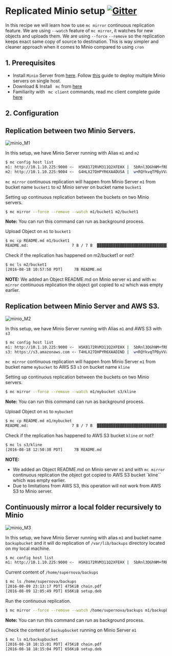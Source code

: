 # Replicated Minio setup [![Gitter](https://badges.gitter.im/Join%20Chat.svg)](https://gitter.im/minio/minio?utm_source=badge&utm_medium=badge&utm_campaign=pr-badge&utm_content=badge)

In this recipe we will learn how to use ``mc mirror`` continuous replication feature. We are using ``--watch`` feature of ``mc mirror``, it watches for new objects and uploads them. We are using ``--force`` ``--remove`` so the replication keeps exact same copy of source to destination.  This is way simpler and cleaner approach when it comes to Minio compared to using ``cron``

## 1. Prerequisites

* Install ``Minio`` Server from [here](http://docs.minio.io/docs/minio). Follow [this](https://docs.minio.io/docs/how-to-run-multiple-minio-server-instances-on-single-machine) guide to deploy multiple Minio servers on single host.
* Download & Install `` mc`` from [here](https://docs.minio.io/docs/minio-client-quickstart-guide)
* Familiarity with `` mc client`` commands, read mc client complete guide [here](https://docs.minio.io/docs/minio-client-complete-guide)

## 2. Configuration 

## Replication between two Minio Servers.

![minio_M1](https://github.com/koolhead17/test/blob/master/docs/screenshots/c-miniotominio.jpeg?raw=true)

In this setup, we have Minio Server running with Alias ``m1`` and ``m2``

```sh
$ mc config host list
m1: http://10.1.10.225:9000 <-  H5K8172RVM311Q2XFEHX |  5bRnl3DGhNM+fRBMxOii11k8iT78cNSIfoqnJfwC |  S3v4
m2: http://10.1.10.225:9004 <-  G4HLX27DHPYR6XAADUSA |  w+RQYkvqTPByVVaOFFQP70dA6HbpgYOBEvW/0Id+ |  S3v4
```
``mc mirror`` continuous replication will happen from Minio Server ``m1`` from bucket name ``bucket1`` to ``m2`` Minio server on bucket name ``bucket1``

Setting up continuous replication between the buckets on two Minio servers.

```sh
$ mc mirror --force --remove --watch m1/bucket1 m2/bucket1
```

**Note:** You can run this command can run as background process.

Upload Object on ``m1`` to ``bucket1``

```sh
$ mc cp README.md m1/bucket1
README.md:                   7 B / 7 B  ▓▓▓▓▓▓▓▓▓▓▓▓▓▓▓▓▓▓▓▓▓▓▓▓▓▓▓▓▓▓▓▓▓▓▓▓▓▓▓▓▓▓▓▓▓
```
Check if the replication has happened on m2/bucket1 or not?

```sh
$ mc ls m2/bucket1
[2016-08-18 10:57:50 PDT]     7B README.md
```
**NOTE:** We added an Object README.md on Minio server ``m1`` and with ``mc mirror`` continuous replication the object got copied to ``m2`` which was empty earlier.

## Replication between  Minio Server and AWS S3.

![minio_M2](https://github.com/koolhead17/test/blob/master/docs/screenshots/c-miniotos3.jpeg?raw=true)

In this setup, we have Minio Server running with Alias ``m1`` and AWS S3 with ``s3``

```sh
$ mc config host list
m1: http://10.1.10.225:9000 <-  H5K8172RVM311Q2XFEHX |  5bRnl3DGhNM+fRBMxOii11k8iT78cNSIfoqnJfwC |  S3v4
s3: https://s3.amazonaws.com <- T4HLX27DHPYR6XAADIND |  w+RQYkvqTPByVVaOFFQP80dA6HbpgYOBEvW/8Id+ |  S3v4
```

``mc mirror`` continuous replication will happen from Minio Server ``m1`` from bucket name ``mybucket`` to AWS S3 ``s3``  on bucket name ``kline``

Setting up continuous replication between the buckets on two Minio servers.

```sh
$ mc mirror --force --remove --watch m1/mybucket s3/kline
```

**Note:** You can run this command can run as background process.

Upload Object on ``m1`` to ``mybucket``

```sh
$ mc cp README.md m1/mybucket
README.md:                   7 B / 7 B  ▓▓▓▓▓▓▓▓▓▓▓▓▓▓▓▓▓▓▓▓▓▓▓▓▓▓▓▓▓▓▓▓▓▓▓▓▓▓▓▓▓▓▓▓▓
```
Check if the replication has happened to AWS S3 bucket ``kline`` or not?

```sh
$ mc ls s3/kline
[2016-08-18 12:50:38 PDT]     7B README.md
```
**NOTE:** 
* We added an Object README.md on Minio server ``m1`` and with ``mc mirror`` continuous replication the object got copied to AWS S3 bucket `kline`` which was empty earlier.
* Due to limitations from AWS S3, this operation  will not work from AWS S3 to Minio server.

## Continuously mirror a local folder recursively to Minio

![minio_M3](https://github.com/koolhead17/test/blob/master/docs/screenshots/c-localtominio.jpeg?raw=true)

In this setup, we have Minio Server running with alias ``m1`` and bucket name ``backupbucket`` and it will do replication of ``/var/lib/backups`` directory located on my local machine.

```sh
$ mc config host list
m1: http://10.1.10.225:9000 <-  H5K8172RVM311Q2XFEHX |  5bRnl3DGhNM+fRBMxOii11k8iT78cNSIfoqnJfwC |  S3v4
```

Current content of ``/home/supernova/backups``

```sh
$ mc ls /home/supernova/backups
[2016-08-09 23:13:17 PDT] 475KiB chain.pdf
[2016-08-09 12:05:49 PDT] 656KiB setup.deb
```
Run the continuous replication.
```sh
$ mc mirror --force --remove --watch /home/supernova/backups m1/backupbucket
```
**Note:** You can run this command can run as background process.

Check the content of ``backupbucket`` running on Minio Server ``m1``
```sh
$ mc ls m1/backupbucket
[2016-08-18 18:15:01 PDT] 475KiB chain.pdf
[2016-08-18 18:15:04 PDT] 656KiB setup.deb
```
